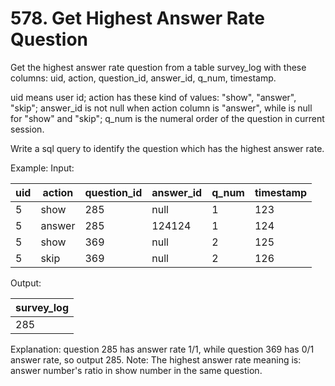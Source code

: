 # 578. Get Highest Answer Rate Question

Get the highest answer rate question from a table survey_log with these columns: uid, action, question_id, answer_id, q_num, timestamp.

uid means user id; action has these kind of values: "show", "answer", "skip"; answer_id is not null when action column is "answer", while is null for "show" and "skip"; q_num is the numeral order of the question in current session.

Write a sql query to identify the question which has the highest answer rate.

Example:
Input:

| uid  | action    | question_id  | answer_id  | q_num     | timestamp  |
| --- | --- | --- | --- | --- | --- |
| 5    | show      | 285          | null       | 1         | 123        |
| 5    | answer    | 285          | 124124     | 1         | 124        |
| 5    | show      | 369          | null       | 2         | 125        |
| 5    | skip      | 369          | null       | 2         | 126        |

Output:

| survey_log  |
| --- |
|    285      |

Explanation:
question 285 has answer rate 1/1, while question 369 has 0/1 answer rate, so output 285.
Note: The highest answer rate meaning is: answer number's ratio in show number in the same question.

